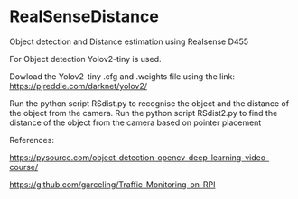 # RealSenseDistance
Object detection and Distance estimation using Realsense D455

For Object detection Yolov2-tiny is used.

Dowload the Yolov2-tiny .cfg and .weights file using the link: 
https://pjreddie.com/darknet/yolov2/

Run the python script RSdist.py to recognise the object and the distance of the object from the camera.
Run the python script RSdist2.py to find the distance of the object from the camera based on pointer placement



References: 

https://pysource.com/object-detection-opencv-deep-learning-video-course/

https://github.com/garceling/Traffic-Monitoring-on-RPI


